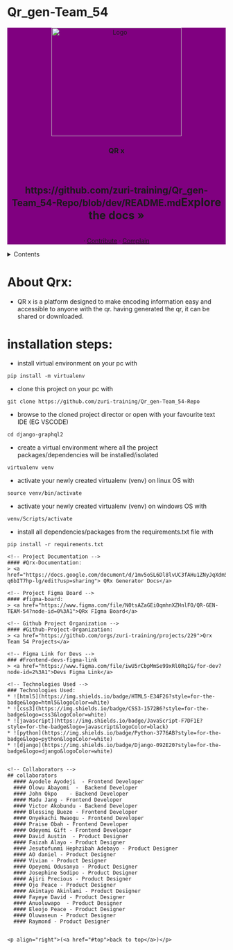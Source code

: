 # Qr_gen-Team_54


<!-- Qrx LOGO -->
<div align="center"style="background-color:purple">
  <a href="https://github.com/zuri-training/qr_gen_team60">
    <img src="https://github.com/zuri-training/Qr_gen-Team_54-Repo/blob/dev/assets/logo.svg" alt="Logo" width="300" height="250">
  </a>

<h3 align="center">QR x</h3>
  <p align="center"><h3>
    </h3>
    <br />
    <h2>https://github.com/zuri-training/Qr_gen-Team_54-Repo/blob/dev/README.md<big>Explore the docs »</big></a></h2>
    <br />
    ·
    <a href="#issues">Contribute</a>
    ·
    <a href="#issues">Complain</a>
  </p>
</div>



<!-- main page -->
<details>
  <summary>Contents</summary>
  <ol>
    <li>
      <a href="#about-the-project">About The Project</a>
      <ul>
        <li><a href="#Qrx-Documentation">Qrx Project Documentation</a></li>
        <li><a href="#figma-board">Qrx Figma Board</a></li>  
        <li><a href="#Github-Project-Organization">Qrx Project Organization</a></li> 
        <li><a href="#Frontend-devs-figma-link">Frontend Developers figma link</a></li> 
        <li><a href="#technologies">Technologies</a></li>  
        <li><a href="#collaborators">Collaborators</a></li>
      </ul>
    </li>
  </ol>
</details>


<!-- ABOUT QRx -->
# About Qrx:
- QR x is a platform designed to make encoding information easy and accessible to anyone with the qr. having generated the qr, it can be shared or downloaded. 

# installation steps:
- install virtual environment on your pc with
```
pip install -m virtualenv
```
- clone this project on your pc with
```
git clone https://github.com/zuri-training/Qr_gen-Team_54-Repo
```
- browse to the cloned project director or open with your favourite text IDE (EG VSCODE)
```
cd django-graphql2
```
- create a virtual environment where all the project packages/dependencies will be installed/isolated
```
virtualenv venv
```
- activate your newly created virtualenv (venv) on linux OS with
```
source venv/bin/activate
```
- activate your newly created virtualenv (venv) on windows OS with
```
venv/Scripts/activate
```
- install all dependencies/packages from the requirements.txt file with
```
pip install -r requirements.txt

<!-- Project Documentation -->
#### #Qrx-Documentation:
> <a href="https://docs.google.com/document/d/1mv5oSL6Dl8lvUC3fAHu1ZNyJqXdm5LX-q6bIT7hp-lg/edit?usp=sharing"> QRx Generator Docs</a>

<!-- Project Figma Board -->
#### #figma-board:
> <a href="https://www.figma.com/file/N0tsAZaGEi0qmhnXZHnlFO/QR-GEN-TEAM-54?node-id=0%3A1">QRx FIgma Board</a>

<!-- Github Project Organization -->
#### #Github-Project-Organization:
> <a href="https://github.com/orgs/zuri-training/projects/229">Qrx Team 54 Projects</a>

<!-- Figma Link for Devs -->
### #Frontend-devs-figma-link
> <a href="https://www.figma.com/file/iwU5rCbpMmSe99xRl0RqIG/for-dev?node-id=2%3A1">Devs Figma Link</a>

<!-- Technologies Used -->
### Technologies Used:
* ![html5](https://img.shields.io/badge/HTML5-E34F26?style=for-the-badge&logo=html5&logoColor=white)
* ![css3](https://img.shields.io/badge/CSS3-1572B6?style=for-the-badge&logo=css3&logoColor=white)
* ![javascript](https://img.shields.io/badge/JavaScript-F7DF1E?style=for-the-badge&logo=javascript&logoColor=black)
* ![python](https://img.shields.io/badge/Python-3776AB?style=for-the-badge&logo=python&logoColor=white)
* ![django](https://img.shields.io/badge/Django-092E20?style=for-the-badge&logo=django&logoColor=white)


<!-- Collaborators -->
## collaborators
  #### Ayodele Ayodeji  - Frontend Developer
  #### Olowu Abayomi  -  Backend Developer
  #### John Okpo    - Backend Developer
  #### Madu Jang - Frontend Developer
  #### Victor Akobundu - Backend Developer
  #### Blessing Bueze - Frontend Developer
  #### Onyekachi Nwaogu - Frontend Developer
  #### Praise Obah - Frontend Developer
  #### Odeyemi Gift - Frontend Developer
  #### David Austin  - Product Designer
  #### Faizah Alayo - Product Designer
  #### Jesutofunmi Hephzibah Adebayo - Product Designer
  #### AO daniel - Product Designer
  #### Vivian - Product Designer
  #### Opeyemi Odusanya - Product Designer
  #### Josephine Sodipo - Product Designer 
  #### Ajiri Precious - Product Designer
  #### Ojo Peace - Product Designer
  #### Akintayo Akinlami - Product Designer
  #### Fayeye David - Product Designer
  #### Anuoluwapo  - Product Designer
  #### Eleojo Peace - Product Designer
  #### Oluwaseun - Product Designer
  #### Raymond - Product Designer


<p align="right">(<a href="#top">back to top</a>)</p>

